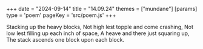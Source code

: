 +++
date = "2024-09-14"
title = "14.09.24"
themes = ["mundane"]
[params]
  type = 'poem'
  pageKey = 'src/poem.js'
+++

Stacking up the heavy blocks,
Not high lest topple and come crashing,
Not low lest filling up each inch of space,
A heave and there just squaring up,
The stack ascends one block upon each block.
